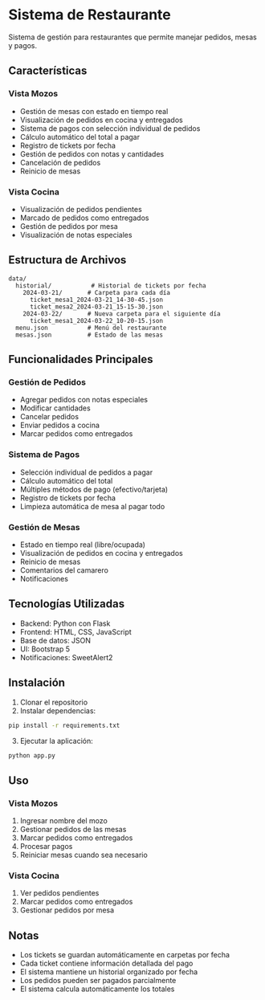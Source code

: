 # Sistema de Restaurante

Sistema de gestión para restaurantes que permite manejar pedidos, mesas y pagos.

## Características

### Vista Mozos
- Gestión de mesas con estado en tiempo real
- Visualización de pedidos en cocina y entregados
- Sistema de pagos con selección individual de pedidos
- Cálculo automático del total a pagar
- Registro de tickets por fecha
- Gestión de pedidos con notas y cantidades
- Cancelación de pedidos
- Reinicio de mesas

### Vista Cocina
- Visualización de pedidos pendientes
- Marcado de pedidos como entregados
- Gestión de pedidos por mesa
- Visualización de notas especiales

## Estructura de Archivos

```
data/
  historial/           # Historial de tickets por fecha
    2024-03-21/       # Carpeta para cada día
      ticket_mesa1_2024-03-21_14-30-45.json
      ticket_mesa2_2024-03-21_15-15-30.json
    2024-03-22/       # Nueva carpeta para el siguiente día
      ticket_mesa1_2024-03-22_10-20-15.json
  menu.json           # Menú del restaurante
  mesas.json          # Estado de las mesas
```

## Funcionalidades Principales

### Gestión de Pedidos
- Agregar pedidos con notas especiales
- Modificar cantidades
- Cancelar pedidos
- Enviar pedidos a cocina
- Marcar pedidos como entregados

### Sistema de Pagos
- Selección individual de pedidos a pagar
- Cálculo automático del total
- Múltiples métodos de pago (efectivo/tarjeta)
- Registro de tickets por fecha
- Limpieza automática de mesa al pagar todo

### Gestión de Mesas
- Estado en tiempo real (libre/ocupada)
- Visualización de pedidos en cocina y entregados
- Reinicio de mesas
- Comentarios del camarero
- Notificaciones

## Tecnologías Utilizadas

- Backend: Python con Flask
- Frontend: HTML, CSS, JavaScript
- Base de datos: JSON
- UI: Bootstrap 5
- Notificaciones: SweetAlert2

## Instalación

1. Clonar el repositorio
2. Instalar dependencias:
```bash
pip install -r requirements.txt
```
3. Ejecutar la aplicación:
```bash
python app.py
```

## Uso

### Vista Mozos
1. Ingresar nombre del mozo
2. Gestionar pedidos de las mesas
3. Marcar pedidos como entregados
4. Procesar pagos
5. Reiniciar mesas cuando sea necesario

### Vista Cocina
1. Ver pedidos pendientes
2. Marcar pedidos como entregados
3. Gestionar pedidos por mesa

## Notas
- Los tickets se guardan automáticamente en carpetas por fecha
- Cada ticket contiene información detallada del pago
- El sistema mantiene un historial organizado por fecha
- Los pedidos pueden ser pagados parcialmente
- El sistema calcula automáticamente los totales

